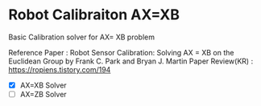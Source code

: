 # Robot Calibraiton AX=XB

Basic Calibration solver for AX= XB problem

Reference Paper : Robot Sensor Calibration: Solving AX = XB on the Euclidean Group by Frank C. Park and Bryan J. Martin
Paper Review(KR) : https://ropiens.tistory.com/194

- [x]  AX=XB Solver
- [ ]  AX=ZB Solver